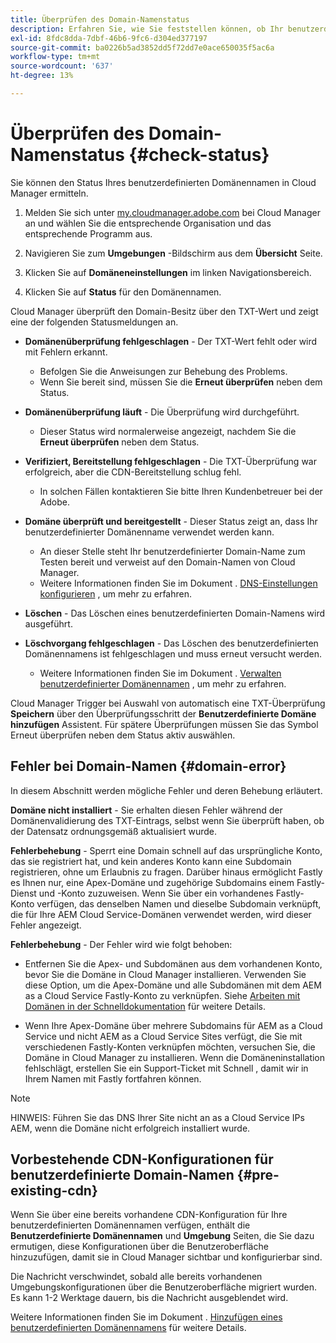 ```yaml
---
title: Überprüfen des Domain-Namenstatus
description: Erfahren Sie, wie Sie feststellen können, ob Ihr benutzerdefinierter Domänenname von Cloud Manager erfolgreich verifiziert wurde.
exl-id: 8fdc8dda-7dbf-46b6-9fc6-d304ed377197
source-git-commit: ba0226b5ad3852dd5f72dd7e0ace650035f5ac6a
workflow-type: tm+mt
source-wordcount: '637'
ht-degree: 13%

---
```



# Überprüfen des Domain-Namenstatus {#check-status}

Sie können den Status Ihres benutzerdefinierten Domänennamen in Cloud Manager ermitteln.

1. Melden Sie sich unter [my.cloudmanager.adobe.com](https://my.cloudmanager.adobe.com/) bei Cloud Manager an und wählen Sie die entsprechende Organisation und das entsprechende Programm aus.

1. Navigieren Sie zum **Umgebungen** -Bildschirm aus dem **Übersicht** Seite.

1. Klicken Sie auf **Domäneneinstellungen** im linken Navigationsbereich.

1. Klicken Sie auf **Status** für den Domänennamen.

Cloud Manager überprüft den Domain-Besitz über den TXT-Wert und zeigt eine der folgenden Statusmeldungen an.

* **Domänenüberprüfung fehlgeschlagen** - Der TXT-Wert fehlt oder wird mit Fehlern erkannt.

   * Befolgen Sie die Anweisungen zur Behebung des Problems.
   * Wenn Sie bereit sind, müssen Sie die **Erneut überprüfen** neben dem Status.

* **Domänenüberprüfung läuft** - Die Überprüfung wird durchgeführt.

   * Dieser Status wird normalerweise angezeigt, nachdem Sie die **Erneut überprüfen** neben dem Status.

* **Verifiziert, Bereitstellung fehlgeschlagen** - Die TXT-Überprüfung war erfolgreich, aber die CDN-Bereitstellung schlug fehl.

   * In solchen Fällen kontaktieren Sie bitte Ihren Kundenbetreuer bei der Adobe.

* **Domäne überprüft und bereitgestellt** - Dieser Status zeigt an, dass Ihr benutzerdefinierter Domänenname verwendet werden kann.

   * An dieser Stelle steht Ihr benutzerdefinierter Domain-Name zum Testen bereit und verweist auf den Domain-Namen von Cloud Manager.
   * Weitere Informationen finden Sie im Dokument . [DNS-Einstellungen konfigurieren](/help/implementing/cloud-manager/custom-domain-names/configure-dns-settings.md) , um mehr zu erfahren.

* **Löschen** - Das Löschen eines benutzerdefinierten Domain-Namens wird ausgeführt.

* **Löschvorgang fehlgeschlagen** - Das Löschen des benutzerdefinierten Domänennamens ist fehlgeschlagen und muss erneut versucht werden.

   * Weitere Informationen finden Sie im Dokument . [Verwalten benutzerdefinierter Domänennamen](/help/implementing/cloud-manager/custom-domain-names/managing-custom-domain-names.md) , um mehr zu erfahren.

Cloud Manager Trigger bei Auswahl von automatisch eine TXT-Überprüfung **Speichern** über den Überprüfungsschritt der **Benutzerdefinierte Domäne hinzufügen** Assistent. Für spätere Überprüfungen müssen Sie das Symbol Erneut überprüfen neben dem Status aktiv auswählen.

## Fehler bei Domain-Namen {#domain-error}

In diesem Abschnitt werden mögliche Fehler und deren Behebung erläutert.

**Domäne nicht installiert** - Sie erhalten diesen Fehler während der Domänenvalidierung des TXT-Eintrags, selbst wenn Sie überprüft haben, ob der Datensatz ordnungsgemäß aktualisiert wurde.

**Fehlerbehebung** - Sperrt eine Domain schnell auf das ursprüngliche Konto, das sie registriert hat, und kein anderes Konto kann eine Subdomain registrieren, ohne um Erlaubnis zu fragen. Darüber hinaus ermöglicht Fastly es Ihnen nur, eine Apex-Domäne und zugehörige Subdomains einem Fastly-Dienst und -Konto zuzuweisen. Wenn Sie über ein vorhandenes Fastly-Konto verfügen, das denselben Namen und dieselbe Subdomain verknüpft, die für Ihre AEM Cloud Service-Domänen verwendet werden, wird dieser Fehler angezeigt.

**Fehlerbehebung** - Der Fehler wird wie folgt behoben:

* Entfernen Sie die Apex- und Subdomänen aus dem vorhandenen Konto, bevor Sie die Domäne in Cloud Manager installieren. Verwenden Sie diese Option, um die Apex-Domäne und alle Subdomänen mit dem AEM as a Cloud Service Fastly-Konto zu verknüpfen. Siehe [Arbeiten mit Domänen in der Schnelldokumentation](https://docs.fastly.com/en/guides/working-with-domains) für weitere Details.

* Wenn Ihre Apex-Domäne über mehrere Subdomains für AEM as a Cloud Service und nicht AEM as a Cloud Service Sites verfügt, die Sie mit verschiedenen Fastly-Konten verknüpfen möchten, versuchen Sie, die Domäne in Cloud Manager zu installieren. Wenn die Domäneninstallation fehlschlägt, erstellen Sie ein Support-Ticket mit Schnell , damit wir in Ihrem Namen mit Fastly fortfahren können.

>[!NOTE]
>
>HINWEIS: Führen Sie das DNS Ihrer Site nicht an as a Cloud Service IPs AEM, wenn die Domäne nicht erfolgreich installiert wurde.

## Vorbestehende CDN-Konfigurationen für benutzerdefinierte Domain-Namen {#pre-existing-cdn}

Wenn Sie über eine bereits vorhandene CDN-Konfiguration für Ihre benutzerdefinierten Domänennamen verfügen, enthält die **Benutzerdefinierte Domänennamen** und **Umgebung** Seiten, die Sie dazu ermutigen, diese Konfigurationen über die Benutzeroberfläche hinzuzufügen, damit sie in Cloud Manager sichtbar und konfigurierbar sind.

Die Nachricht verschwindet, sobald alle bereits vorhandenen Umgebungskonfigurationen über die Benutzeroberfläche migriert wurden. Es kann 1-2 Werktage dauern, bis die Nachricht ausgeblendet wird.

Weitere Informationen finden Sie im Dokument . [Hinzufügen eines benutzerdefinierten Domänennamens](/help/implementing/cloud-manager/custom-domain-names/add-custom-domain-name.md) für weitere Details.
